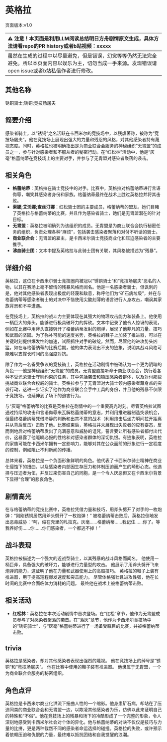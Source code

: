 # 英格拉
页面版本:v1.0
 

| :warning: 注意！本页面是利用LLM阅读总结明日方舟剧情原文生成，具体方法请看repo的PR history或者b站视频：xxxxx           |
|:----------------------------|
| 虽然在生成的过程中以尽量避免，但是错误，幻觉等等仍然无法完全避免。所以本页面内容以娱乐为主，切勿当成一手来源。发现错误请open issue或者b站私信作者进行修改。|



## 其他名称
锈铜骑士;锈铜;竞技场屠夫
## 简要介绍
感染者骑士，以“锈铜”之名活跃在卡西米尔的竞技场中，以残虐著称，被称为“竞技场屠夫”。他在竞技场上展现出强大的力量和残忍的风格，对其他感染者持有蔑视态度。同时，英格拉也被明确指出是为商业联合会服务的神秘组织“无胄盟”的成员之一，参与针对感染者和不服从者的秘密行动。在“红松林”活动中，他是“灰毫”格蕾纳蒂在竞技场上的主要对手，并参与了无胄盟对感染者聚落的袭击。
## 相关角色
-   **格蕾纳蒂**：英格拉在骑士竞技中的对手。比赛中，英格拉对格蕾纳蒂进行言语侮辱，嘲笑其感染者身份和家族。格蕾纳蒂最终在战术上胜过英格拉并将其击败。
-   **索娜;艾沃娜;查丝汀娜**：红松骑士团的主要成员，格蕾纳蒂的盟友。她们目睹了英格拉与格蕾纳蒂的比赛，并且作为感染者骑士，她们是无胄盟潜在的针对目标。
-   **无胄盟**：英格拉被明确列为该组织的成员。无胄盟是为商业联合会执行秘密任务的组织，负责处理各种“麻烦”，包括袭击感染者聚落和对付不听话的骑士。
-   **商业联合会**：无胄盟的雇主，是卡西米尔骑士竞技商业化和压迫感染者的主要推手。
-   **沸血骑士团**：文本中提及英格拉与此骑士团有关联，其风格被描述为“残暴”。
## 详细介绍
英格拉，这位在卡西米尔骑士竞技圈内被冠以“锈铜骑士”和“竞技场屠夫”恶名的人物，以其在赛场上毫不留情的残暴风格而闻名。他是一名感染者骑士，但讽刺的是，他对其他感染者表现出极度的轻蔑和敌意，称呼他们为“矿石病垃圾”，并在与格蕾纳蒂等感染者骑士的对决中不惜使用尖酸刻薄的语言进行人身攻击，嘲讽其家族背景和不幸遭遇。

在竞技场上，英格拉的战斗力主要体现在其强大的物理攻击能力和装备上。他使用一柄巨大的斧头，能够进行极具破坏力的挥砍。文本中记录了他令人惊讶的表现，例如在比赛中用斧头直接劈开了格蕾纳蒂发射的炮弹，展现了他非凡的力量、技巧和武器的坚固。为了弥补可能的速度劣势，英格拉的鞋子上加装了推进器，可以在关键时刻提供爆发性的加速，试图抓住对手的破绽。然而，尽管他的进攻势头凶猛，如在与格蕾纳蒂的比赛后期，他的体力表现出不支的迹象，说明其战斗风格可能难以支撑长时间的高强度对抗。

除了作为一名备受争议的竞技骑士，英格拉在活动剧情中被确认为一个更为阴暗的角色——他是神秘组织“无胄盟”的成员。无胄盟直接听命于商业联合会，执行着各种不受光荣骑士守则约束的任务，其中包括袭击和镇压感染者群体，以及对付那些挑战商业联合会权威的骑士。英格拉参与了无胄盟对大骑士领内感染者藏身点的突袭行动，这进一步证实了他作为商业联合会手中工具的身份，并且他的残暴不仅限于竞技场，也延伸到了场下的迫害行为。

与“灰毫”格蕾纳蒂的比赛是英格拉在剧情中的一个重要高光时刻。尽管英格拉试图通过持续的攻击和言语侮辱来瓦解格蕾纳蒂的意志，并利用推进器制造突袭机会，但最终格蕾纳蒂凭借冷静的判断和出其不意的战术（利用炮击后坐力瞬间拉开距离并从背后反击）击败了他。比赛结束后，英格拉并未展现出失败者的应有姿态，反而倒地后对格蕾纳蒂发出了充满恶意和威胁的诅咒，誓言要让所有感染者都付出代价，这暴露了他睚眦必报的性格和对感染者群体的深切仇恨。有迹象表明，英格拉的家族可能在卡西米尔拥有一定影响力，能够对其在公众面前的形象进行一定程度的控制，例如阻止不利新闻的传播。

总体来看，英格拉是一个负面形象鲜明的角色。他代表了卡西米尔骑士精神在商业化侵蚀下的扭曲，以及感染者内部因生存压力和体制压迫而产生的畸形心态。他选择与压迫者为伍，并反过来伤害自己的同胞，是一个令人厌恶但又在卡西米尔背景下显得“合理”的悲哀角色。
## 剧情高光
在与格蕾纳蒂的竞技比赛中，英格拉凭借力量和技巧，用斧头劈开了对手的一枚炮弹：“刚刚锈铜居然用斧头劈开了一枚炮弹！”
被格蕾纳蒂击败后，英格拉倒地发出恶毒威胁：“呵，缩在壳里的札拉克。灰毫......格蕾纳蒂......我记住......你了。等我养好伤......你......你们感染者，一个都逃不掉！”
## 战斗表现
英格拉被描述为一个强大的近战型骑士，以其残暴的战斗风格而闻名。
他使用一柄巨斧，具备强大的破坏力，能够进行力量型的攻击。
他展示了用斧头劈开飞来炮弹的能力，这证明了他在力量和武器使用上的高超技巧。
英格拉的鞋子上装有推进器，用于提高短程爆发速度和突击能力。
尽管体格强壮且进攻性强，他在长时间的比赛中会面临体力消耗的问题。
最终他在战术上被格蕾纳蒂击败。
## 相关活动
-   **红松林**：英格拉在本次活动剧情中首次登场。在“红松”章节，他作为无胄盟成员参与了对感染者聚落的袭击。在“落灰”章节，他作为卡西米尔竞技场中的“锈铜骑士”，与“灰毫”格蕾纳蒂进行了一场备受瞩目的比赛，并被格蕾纳蒂击败。
## trivia
英格拉是感染者，却对其他感染者表现出强烈的蔑视。
他在竞技场上的绰号是“锈铜”和“竞技场屠夫”。
他在比赛中使用的鞋子装有推进器。
他隶属于无胄盟，一个为商业联合会服务的秘密组织。
## 角色点评
英格拉是卡西米尔商业化洪流下扭曲人性的一个缩影。他身患矿石病，却站在了压迫同类的商业联合会和无胄盟一边，以欺凌其他感染者为乐，仿佛以此来证明自己的特殊和“不俗”。他在竞技场上的残暴和场下的冷酷形成了一个完整的形象，令人深刻地感受到卡西米尔社会对个体的异化。他与格蕾纳蒂的对决不仅仅是技巧与力量的比拼，更是两种截然不同的感染者命运选择的碰撞。英格拉的失败，或许预示着依赖压迫和仇恨的力量，最终难以抵抗团结和自我觉醒的浪潮。